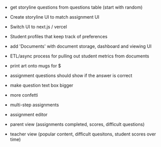 - get storyline questions from questions table (start with random)

- Create storyline UI to match assignment UI
- Switch UI to next.js / vercel

- Student profiles that keep track of preferences
- add 'Documents' with document storage, dashboard and viewing UI
- ETL/async process for pulling out student metrics from documents

- print art onto mugs for $

- assignment questions should show if the answer is correct
- make question text box bigger
- more confetti
- multi-step assignments
- assignment editor
- parent view (assignments completed, scores, difficult questions)
- teacher view (popular content, difficult quesitons, student scores over time)
